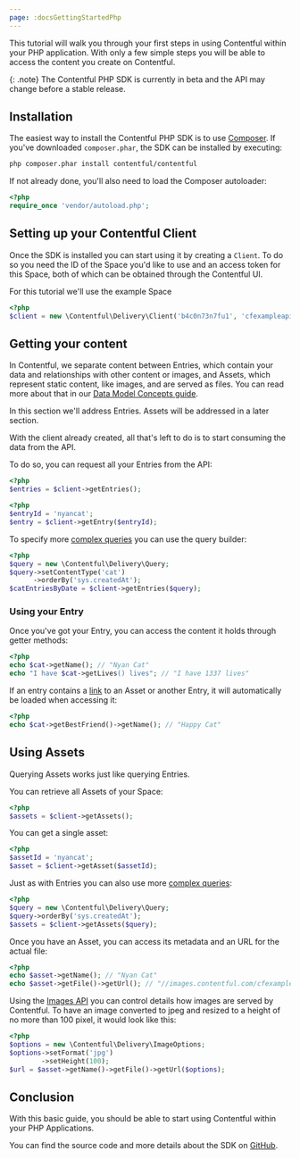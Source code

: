 ```yaml
---
page: :docsGettingStartedPhp
---
```


This tutorial will walk you through your first steps in using Contentful within your PHP application.
With only a few simple steps you will be able to access the content you create on Contentful.

{: .note}
The Contentful PHP SDK is currently in beta and the API may change before a stable release.

## Installation

The easiest way to install the Contentful PHP SDK is to use [Composer][2]. If you've downloaded
`composer.phar`, the SDK can be installed by executing:

~~~ bash
php composer.phar install contentful/contentful
~~~

If not already done, you'll also need to load the Composer autoloader:

~~~ php
<?php
require_once 'vendor/autoload.php';
~~~

## Setting up your Contentful Client

Once the SDK is installed you can start using it by creating a `Client`. To do so you need the ID of the Space you'd
like to use and an access token for this Space, both of which can be obtained through the Contentful UI.

For this tutorial we'll use the example Space

~~~ php
<?php
$client = new \Contentful\Delivery\Client('b4c0n73n7fu1', 'cfexampleapi');
~~~

## Getting your content

In Contentful, we separate content between Entries, which contain your data and relationships with other
content or images, and Assets, which represent static content, like images, and are served as files. You can read more
about that in our [Data Model Concepts guide][3].

In this section we'll address Entries. Assets will be addressed in a later section.

With the client already created, all that's left to do is to start consuming the data from the API.

To do so, you can request all your Entries from the API:

~~~ php
<?php
$entries = $client->getEntries();
~~~

~~~ php
<?php
$entryId = 'nyancat';
$entry = $client->getEntry($entryId);
~~~

To specify more [complex queries][4] you can use the query builder:

~~~ php
<?php
$query = new \Contentful\Delivery\Query;
$query->setContentType('cat')
      ->orderBy('sys.createdAt');
$catEntriesByDate = $client->getEntries($query);
~~~

### Using your Entry

Once you've got your Entry, you can access the content it holds through getter methods:

~~~ php
<?php
echo $cat->getName(); // "Nyan Cat"
echo "I have $cat->getLives() lives"; // "I have 1337 lives"
~~~

If an entry contains a [link][5] to an Asset or another Entry, it will automatically be loaded when accessing it:

~~~ php
<?php
echo $cat->getBestFriend()->getName(); // "Happy Cat"
~~~

## Using Assets

Querying Assets works just like querying Entries.

You can retrieve all Assets of your Space:

~~~ php
<?php
$assets = $client->getAssets();
~~~

You can get a single asset:

~~~ php
<?php
$assetId = 'nyancat';
$asset = $client->getAsset($assetId);
~~~

Just as with Entries you can also use more [complex queries][6]:

~~~ php
<?php
$query = new \Contentful\Delivery\Query;
$query->orderBy('sys.createdAt');
$assets = $client->getAssets($query);
~~~

Once you have an Asset, you can access its metadata and an URL for the actual file:

~~~ php
<?php
echo $asset->getName(); // "Nyan Cat"
echo $asset->getFile()->getUrl(); // "//images.contentful.com/cfexampleapi/4gp6taAwW4CmSgumq2ekUm/9da0cd1936871b8d72343e895a00d611/Nyan_cat_250px_frame.png"
~~~

Using the [Images API][7] you can control details how images are served by Contentful. To have an image converted to
jpeg and resized to a height of no more than 100 pixel, it would look like this:

~~~ php
<?php
$options = new \Contentful\Delivery\ImageOptions;
$options->setFormat('jpg')
        ->setHeight(100);
$url = $asset->getName()->getFile()->getUrl($options);
~~~

## Conclusion

With this basic guide, you should be able to start using Contentful within your PHP Applications.

You can find the source code and more details about the SDK on [GitHub][1].

[1]: https://github.com/contentful/contentful.php
[2]: https://getcomposer.org
[3]: /developers/docs/concepts/data-model/
[4]: /developers/docs/references/content-delivery-api/#/reference/search-parameters
[5]: /developers/docs/concepts/links/
[6]: /developers/docs/references/content-delivery-api/#/reference/search-parameters/filtering-assets-by-mime-type
[7]: /developers/docs/references/images-api/
